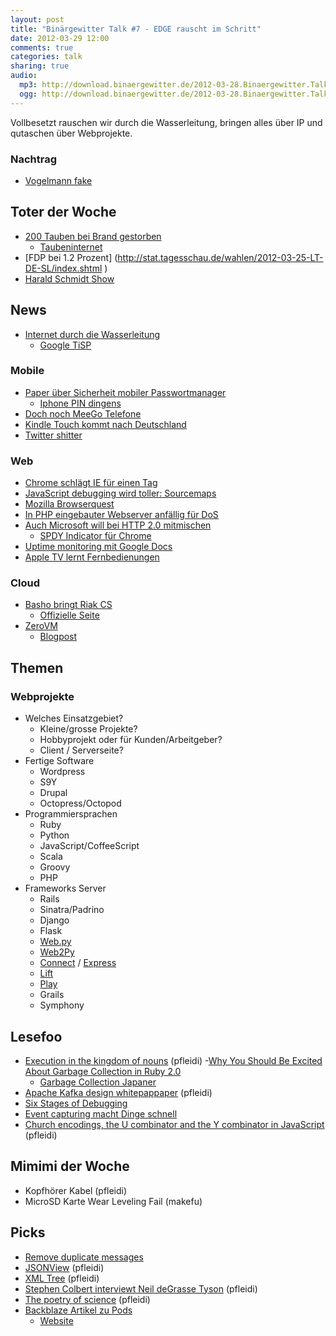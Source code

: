 ```yaml
---
layout: post
title: "Binärgewitter Talk #7 - EDGE rauscht im Schritt"
date: 2012-03-29 12:00
comments: true
categories: talk
sharing: true
audio:
  mp3: http://download.binaergewitter.de/2012-03-28.Binaergewitter.Talk.8.mp3
  ogg: http://download.binaergewitter.de/2012-03-28.Binaergewitter.Talk.8.ogg
---
```

Vollbesetzt rauschen wir durch die Wasserleitung, bringen alles über IP und qutaschen über Webprojekte.

### Nachtrag

- [Vogelmann fake]( http://www.wired.com/wiredscience/2012/03/birdman-admits-hoax/ )

## Toter der Woche

- [200 Tauben bei Brand gestorben]( http://www.rp-online.de/bergisches-land/solingen/nachrichten/feuer-200-tauben-tot-zuechter-verletzt-1.2769408 )
  * [Taubeninternet]( http://en.wikipedia.org/wiki/IP_over_Avian_Carriers )
- [FDP bei 1.2 Prozent] (http://stat.tagesschau.de/wahlen/2012-03-25-LT-DE-SL/index.shtml )
- [Harald Schmidt Show](http://tagesschau.de/kultur/haraldschmidt108.html )

## News

- [Internet durch die Wasserleitung]( http://www.heise.de/newsticker/meldung/Schneller-Internetzugang-ueber-die-Wasserleitung-1478269.html )
    - [Google TiSP]( http://www.google.com/onceuponatime/tisp/ )

### Mobile

- [Paper über Sicherheit mobiler Passwortmanager]( http://www.elcomsoft.com/WP/BH-EU-2012-WP.pdf )
    - [Iphone PIN dingens]( http://www.forbes.com/sites/andygreenberg/2012/03/27/heres-how-law-enforcement-cracks-your-iphones-security-code-video/ )
- [Doch noch MeeGo Telefone](http://www.netbooknews.de/66026/nokia-plant-zwei-neue-low-end-smartphones-mit-meego/ )
- [Kindle Touch kommt nach Deutschland]( http://www.golem.de/news/e-book-reader-amazon-bringt-kindle-touch-nach-deutschland-1203-90799.html )
- [Twitter shitter](http://www.getshitter.com/ )

### Web

- [Chrome schlägt IE für einen Tag]( http://www.theregister.co.uk/2012/03/22/chrome_number_one_for_a_day/ )
- [JavaScript debugging wird toller: Sourcemaps]( http://www.html5rocks.com/en/tutorials/developertools/sourcemaps/ )
- [Mozilla Browserquest]( http://hacks.mozilla.org/2012/03/browserquest/ )
- [In PHP eingebauter Webserver anfällig für DoS]( http://www.exploit-db.com/exploits/18665/ )
- [Auch Microsoft will bei HTTP 2.0 mitmischen]( http://blogs.msdn.com/b/ie/archive/2012/03/25/speed-and-mobility-an-approach-for-http-2-0-to-make-mobile-apps-and-the-web-faster.aspx )
    * [SPDY Indicator für Chrome]( https://chrome.google.com/webstore/detail/mpbpobfflnpcgagjijhmgnchggcjblin?hl=en-US )
- [Uptime monitoring mit Google Docs]( http://www.labnol.org/internet/website-uptime-monitor/21060/ )
- [Apple TV lernt Fernbedienungen](http://support.apple.com/kb/HT3296?viewlocale=en_US&locale=en_US )

### Cloud

- [Basho bringt Riak CS]( http://www.golem.de/news/cloud-storage-riak-cs-ist-kompatibel-zu-amazon-s3-und-mandantenfaehig-1203-90791.html )
    * [Offizielle Seite]( http://basho.com/products/riakcs/ )
- [ZeroVM]( http://zerovm.org/ )
    * [Blogpost]( http://bigdatacraft.com/dazo )

## Themen

### Webprojekte

- Welches Einsatzgebiet?
    * Kleine/grosse Projekte?
    * Hobbyprojekt oder für Kunden/Arbeitgeber?
    * Client / Serverseite?
- Fertige Software
    * Wordpress
    * S9Y
    * Drupal
    * Octopress/Octopod
- Programmiersprachen
    * Ruby
    * Python
    * JavaScript/CoffeeScript
    * Scala
    * Groovy
    * PHP
- Frameworks Server
    * Rails
    * Sinatra/Padrino
    * Django
    * Flask
    * [Web.py](http://webpy.org/ )
    * [Web2Py]( http://www.web2py.com/ )
    * [Connect]( http://www.senchalabs.org/connect/ ) / [Express]( http://expressjs.com/ )
    * [Lift]( http://liftweb.net/ )
    * [Play]( http://www.playframework.org/ )
    * Grails
    * Symphony

## Lesefoo

- [Execution in the kingdom of nouns]( http://steve-yegge.blogspot.com/2006/03/execution-in-kingdom-of-nouns.html ) (pfleidi)
-[Why You Should Be Excited About Garbage Collection in Ruby 2.0]( http://patshaughnessy.net/2012/3/23/why-you-should-be-excited-about-garbage-collection-in-ruby-2-0 )
    - [Garbage Collection Japaner]( http://vimeo.com/38994805 )
- [Apache Kafka design whitepappaper]( http://incubator.apache.org/kafka/design.html ) (pfleidi)
- [Six Stages of Debugging]( http://plasmasturm.org/log/6debug/ )
- [Event capturing macht Dinge schnell]( http://37signals.com/svn/posts/3137-using-event-capturing-to-improve-basecamp-page-load-times )
- [Church encodings, the U combinator and the Y combinator in JavaScript
]( http://matt.might.net/articles/js-church/ ) (pfleidi)

## Mimimi der Woche

- Kopfhörer Kabel (pfleidi)
- MicroSD Karte Wear Leveling Fail (makefu)



## Picks

- [Remove duplicate messages](https://addons.mozilla.org/de/thunderbird/addon/remove-duplicate-messages/ )
- [JSONView]( https://chrome.google.com/webstore/detail/chklaanhfefbnpoihckbnefhakgolnmc ) (pfleidi)
- [XML Tree]( https://chrome.google.com/webstore/detail/gbammbheopgpmaagmckhpjbfgdfkpadb ) (pfleidi)
- [Stephen Colbert interviewt Neil deGrasse Tyson]( http://www.youtube.com/watch?v=YXh9RQCvxmg ) (pfleidi)
- [The poetry of science]( http://www.youtube.com/watch?v=9RExQFZzHXQ ) (pfleidi)
- [Backblaze Artikel zu Pods]( http://www.wired.com/cloudline/2011/10/backblazes-basic-cloud/ )
    - [Website](www.backblaze.com )

